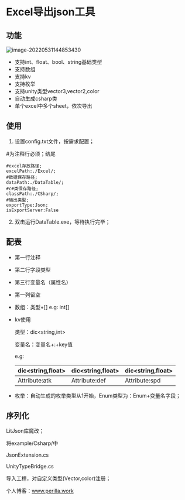 # Excel导出json工具

## 功能

![image-20220531144853430](https://gitee.com/small-perilla/pic-go/raw/master/image-20220531144853430.png)

- 支持int、float、bool、string基础类型
- 支持数组
- 支持kv
- 支持枚举
- 支持unity类型vector3,vector2,color
- 自动生成csharp类
- 单个excel中多个sheet，依次导出

## 使用

1. 设置config.txt文件，按需求配置；

#为注释行必须；结尾

```
#excel存放路径;
excelPath:./Excel/;
#数据保存路径;
dataPath:./DataTable/;
#c#类保存路径;
classPath:./CSharp/;
#输出类型;
exportType:Json;
isExportServer:False
```

2. 双击运行DataTable.exe，等待执行完毕；

## 配表

- 第一行注释

- 第二行字段类型

- 第三行变量名（属性名）

- 第一列留空

- 数组：类型+[] e.g: int[]

- kv使用 

  类型：dic<string,int>

  变量名：变量名+:+key值

  e.g:

  | dic<string,float> | dic<string,float> | dic<string,float> |
  | ----------------- | ----------------- | ----------------- |
  | Attribute:atk     | Attribute:def     | Attribute:spd     |

- 枚举：自动生成的枚举类型从1开始，Enum类型为：Enum+变量名字段；

## 序列化

LitJson库魔改；

将example/Csharp/中

JsonExtension.cs

UnityTypeBridge.cs

导入工程，对自定义类型(Vector,color)注册；



个人博客：www.perilla.work
